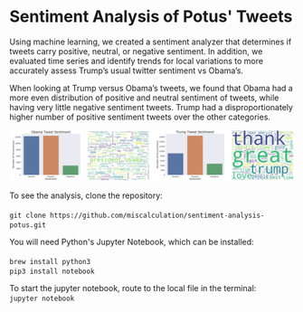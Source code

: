 # Sentiment Analysis of Potus' Tweets

Using machine learning, we created a sentiment analyzer that determines if tweets carry positive, neutral, or negative sentiment. In addition, we evaluated time series and identify trends for local variations to more accurately assess Trump’s usual twitter sentiment vs Obama’s.

When looking at Trump versus Obama’s tweets, we found that Obama had a more even distribution of positive and neutral sentiment of tweets, while having very little negative sentiment tweets. Trump had a disproportionately higher number of positive sentiment tweets over the other categories.

![Screenshot](Obama_Trump.png)    

To see the analysis, clone the repository: <br><br>
```git clone https://github.com/miscalculation/sentiment-analysis-potus.git```
    
You will need Python's Jupyter Notebook, which can be installed:<br><br>
```brew install python3```<br>
```pip3 install notebook```

To start the jupyter notebook, route to the local file in the terminal:<br>
```jupyter notebook```


